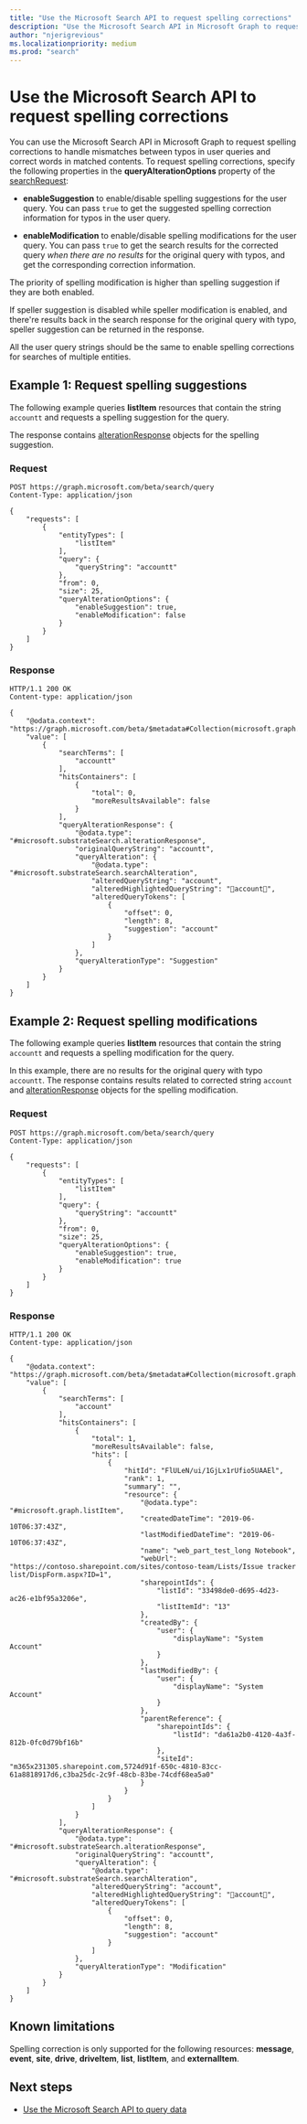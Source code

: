 ```yaml
---
title: "Use the Microsoft Search API to request spelling corrections"
description: "Use the Microsoft Search API in Microsoft Graph to request spelling corrections to handle mismatches between typos in user queries and correct words in matched contents."
author: "njerigrevious"
ms.localizationpriority: medium
ms.prod: "search"
---
```


# Use the Microsoft Search API to request spelling corrections

You can use the Microsoft Search API in Microsoft Graph to request spelling corrections to handle mismatches between typos in user queries and correct words in matched contents. To request spelling corrections, specify the following properties in the **queryAlterationOptions** property of the [searchRequest](/graph/api/resources/searchrequest):

- **enableSuggestion** to enable/disable spelling suggestions for the user query. You can pass `true` to get the suggested spelling correction information for typos in the user query.

- **enableModification** to enable/disable spelling modifications for the user query. You can pass `true` to get the search results for the corrected query *when there are no results* for the original query with typos, and get the corresponding correction information.

The priority of spelling modification is higher than spelling suggestion if they are both enabled.

If speller suggestion is disabled while speller modification is enabled, and there're results back in the search response for the original query with typo, speller suggestion can be returned in the response.

All the user query strings should be the same to enable spelling corrections for searches of multiple entities.

## Example 1: Request spelling suggestions

The following example queries **listItem** resources that contain the string `accountt` and requests a spelling suggestion for the query.

The response contains [alterationResponse](/graph/api/resources/alterationResponse) objects for the spelling suggestion.

### Request

```HTTP
POST https://graph.microsoft.com/beta/search/query
Content-Type: application/json

{
    "requests": [
        {
            "entityTypes": [
                "listItem"
            ],
            "query": {
                "queryString": "accountt"
            },
            "from": 0,
            "size": 25,
            "queryAlterationOptions": {
                "enableSuggestion": true,
                "enableModification": false
            }
        }
    ]
}
```

### Response

```HTTP
HTTP/1.1 200 OK
Content-type: application/json

{
    "@odata.context": "https://graph.microsoft.com/beta/$metadata#Collection(microsoft.graph.searchResponse)",
    "value": [
        {
            "searchTerms": [
                "accountt"
            ],
            "hitsContainers": [
                {
                    "total": 0,
                    "moreResultsAvailable": false
                }
            ],
            "queryAlterationResponse": {
                "@odata.type": "#microsoft.substrateSearch.alterationResponse",
                "originalQueryString": "accountt",
                "queryAlteration": {
                    "@odata.type": "#microsoft.substrateSearch.searchAlteration",
                    "alteredQueryString": "account",
                    "alteredHighlightedQueryString": "account",
                    "alteredQueryTokens": [
                        {
                            "offset": 0,
                            "length": 8,
                            "suggestion": "account"
                        }
                    ]
                },
                "queryAlterationType": "Suggestion"
            }
        }
    ]
}
```

## Example 2: Request spelling modifications

The following example queries **listItem** resources that contain the string `accountt` and requests a spelling modification for the query.

In this example, there are no results for the original query with typo `accountt`. The response contains results related to corrected string `account` and [alterationResponse](/graph/api/resources/alterationResponse) objects for the spelling modification.

### Request

```HTTP
POST https://graph.microsoft.com/beta/search/query
Content-Type: application/json

{
    "requests": [
        {
            "entityTypes": [
                "listItem"
            ],
            "query": {
                "queryString": "accountt"
            },
            "from": 0,
            "size": 25,
            "queryAlterationOptions": {
                "enableSuggestion": true,
                "enableModification": true
            }
        }
    ]
}
```

### Response

```HTTP
HTTP/1.1 200 OK
Content-type: application/json

{
    "@odata.context": "https://graph.microsoft.com/beta/$metadata#Collection(microsoft.graph.searchResponse)",
    "value": [
        {
            "searchTerms": [
                "account"
            ],
            "hitsContainers": [
                {
                    "total": 1,
                    "moreResultsAvailable": false,
                    "hits": [
                        {
                            "hitId": "FlULeN/ui/1GjLx1rUfio5UAAEl",
                            "rank": 1,
                            "summary": "",
                            "resource": {
                                "@odata.type": "#microsoft.graph.listItem",
                                "createdDateTime": "2019-06-10T06:37:43Z",
                                "lastModifiedDateTime": "2019-06-10T06:37:43Z",
                                "name": "web_part_test_long Notebook",
                                "webUrl": "https://contoso.sharepoint.com/sites/contoso-team/Lists/Issue tracker list/DispForm.aspx?ID=1",
                                "sharepointIds": {
                                    "listId": "33498de0-d695-4d23-ac26-e1bf95a3206e",
                                    "listItemId": "13"
                                },
                                "createdBy": {
                                    "user": {
                                        "displayName": "System Account"
                                    }
                                },
                                "lastModifiedBy": {
                                    "user": {
                                        "displayName": "System Account"
                                    }
                                },
                                "parentReference": {
                                    "sharepointIds": {
                                        "listId": "da61a2b0-4120-4a3f-812b-0fc0d79bf16b"
                                    },
                                    "siteId": "m365x231305.sharepoint.com,5724d91f-650c-4810-83cc-61a8818917d6,c3ba25dc-2c9f-48cb-83be-74cdf68ea5a0"
                                }
                            }
                        }
                    ]
                }
            ],
            "queryAlterationResponse": {
                "@odata.type": "#microsoft.substrateSearch.alterationResponse",
                "originalQueryString": "accountt",
                "queryAlteration": {
                    "@odata.type": "#microsoft.substrateSearch.searchAlteration",
                    "alteredQueryString": "account",
                    "alteredHighlightedQueryString": "account",
                    "alteredQueryTokens": [
                        {
                            "offset": 0,
                            "length": 8,
                            "suggestion": "account"
                        }
                    ]
                },
                "queryAlterationType": "Modification"
            }
        }
    ]
}
```

## Known limitations

Spelling correction is only supported for the following resources: **message**, **event**, **site**, **drive**, **driveItem**, **list**, **listItem**, and **externalItem**.

## Next steps

- [Use the Microsoft Search API to query data](/graph/api/resources/search-api-overview)

